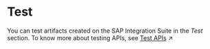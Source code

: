 <!-- loio69499e8de0314d35b054a5b8145278f1 -->

# Test

You can test artifacts created on the SAP Integration Suite in the *Test* section. To know more about testing APIs, see [Test APIs](https://help.sap.com/viewer/66d066d903c2473f81ec33acfe2ccdb4/Cloud/en-US/3ba6151391bc474b9f1fa69455f65e3b.html "Use the API Test Console to test the runtime behavior of APIs.") :arrow_upper_right:

